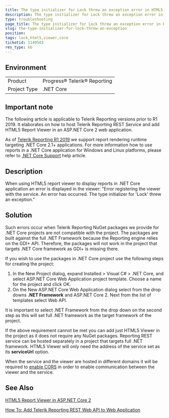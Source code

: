 ```yaml
---
title: The type initializer for Lock threw an exception error in HTML5 viewer in ASP.NET Core application
description: The type initializer for Lock threw an exception error in HTML5 viewer in ASP.NET Core application
type: troubleshooting
page_title: The type initializer for Lock threw an exception error in HTML5 viewer in ASP.NET Core application
slug: the-type-initializer-for-lock-threw-an-exception
position: 
tags: lock,html5,viewer,core
ticketid: 1149503
res_type: kb
---
```


## Environment
<table>
	<tr>
		<td>Product</td>
		<td>Progress® Telerik® Reporting</td>
	</tr>
	<tr>
		<td>Project Type</td>
		<td>.NET Core</td>
	</tr>
</table>

## Important note
The following article is applicable to Telerik Reporting versions prior to R1 2019. It elaborates on how to host Telerik Reporting REST Service and add HTML5 Report Viewer in an ASP.NET Core 2 web application.

As of [Telerik Reporting R1 2019](https://www.telerik.com/support/whats-new/reporting/release-history/progress-telerik-reporting-r1-2019-13-0-19-116) we support report rendering runtime targeting .NET Core 2.1+ applications. For more information how to use reports in a .NET Core application for Windows and Linux platforms, please refer to [.NET Core Support](https://docs.telerik.com/reporting/use-reports-in-net-core-apps) help article.

## Description
When using HTML5 report viewer to display reports in .NET Core application an error is displayed in the viewer: "Error registering the viewer with the service. An error has occurred. The type initializer for 'Lock' threw an exception."

## Solution
Such errors occur when Telerik Reporting NuGet packages we provide for .NET Core projects are not compatible with the project. The packages are built against the full .NET Framework because the Reporting engine relies on the GDI+ API. Therefore, the packages will not work in the project that targets .NET Core framework as GDI+ is missing there.

If you wish to use the packages in .NET Core project use the following steps for creating the project:

1. In the New Project dialog, expand Installed > Visual C# > .NET Core, and select ASP.NET Core Web Application project template. Choose a name for the project and click OK.
2. On the New ASP.NET Core Web Application dialog select from the drop downs **.NET Framework** and ASP.NET Core 2. Next from the list of templates select Web API.

It is important to select .NET Framework from the drop down on the second step as this will set full .NET framework as the target framework of the project.

If the above requirement cannot be met you can add just HTML5 Viewer in the project as it does not require any NuGet packages. Reporting REST service can be hosted separately in a project that targets full .NET framework. HTML5 Viewer will only need the address of the service set as its **serviceUrl** option.

When the service and the viewer are hosted in different domains it will be required to [enable CORS](https://docs.microsoft.com/en-us/aspnet/web-api/overview/security/enabling-cross-origin-requests-in-web-api) in order to enable communication between the viewer and the service.

## See Also

[HTML5 Report Viewer in ASP.NET Core 2](../html5-report-viewer-asp-net-core-2)

[How To: Add Telerik Reporting REST Web API to Web Application](../telerik-reporting-rest-host-http-service-using-web-hosting)

